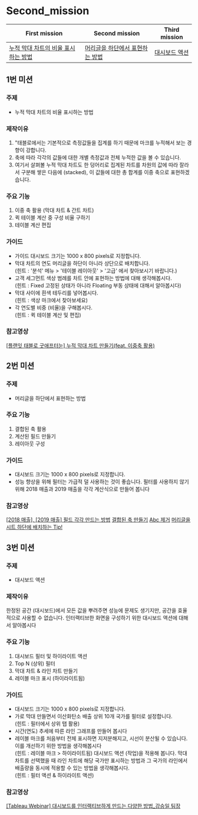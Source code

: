 # Second_mission

First mission | Second mission | Third mission
------------ | ------------- | -------------
[누적 막대 차트의 비율 표시하는 방법](https://github.com/JONGSKY/Tableau_community/tree/master/Second_mission/first) | [머리글을 하단에서 표현하는 방법](https://github.com/JONGSKY/Tableau_community/tree/master/Second_mission/second) | [대시보드 액션](https://github.com/JONGSKY/Tableau_community/tree/master/Second_mission/third)


## 1번 미션 

### 주제

- 누적 막대 차트의 비율 표시하는 방법

### 제작이유

  1. "태블로에서는 기본적으로 측정값들을 집계를 하기 때문에 마크를 누적해서 보는 경향이 강합니다.
  2. 축에 따라 각각의 값들에 대한 개별 측정값과 전체 누적한 값을 볼 수 있습니다.
  3. 여기서 살펴볼 누적 막대 차트도 한 덩어리로 집계된 차트를 차원의 값에 따라 잘라서 구분해 쌓은 다음에 (stacked), 이 값들에 대한 총 합계를 이중 축으로 표현하겠습니다.
  
### 주요 기능

  1. 이중 축 활용 (막대 차트 & 간트 차트)
  2. 퀵 테이블 계산 중 구성 비율 구하기
  3. 테이블 계산 편집
  
### 가이드

- 가이드	대시보드 크기는 1000 x 800 pixels로 지정합니다.
- 막대 차트의 연도 머리글을 하단이 아니라 상단으로 배치합니다.<br>
(힌트 : '분석' 메뉴 > '테이블 레이아웃' > '고급' 에서 찾아보시기 바랍니다.)
- 고객 세그먼트 색상 범례를 차트 안에 표현하는 방법에 대해 생각해봅시다.<br>
(힌트 : Fixed 고정된 상태가 아니라 Floating 부동 상태에 대해서 알아봅시다)
- 막대 사이에 흰색 테두리를 넣어봅시다.<br>
(힌트 : 색상 마크에서 찾아보세요)
- 각 연도별 비중 (비율)을 구해봅시다. <br>
(힌트 : 퀵 테이블 계산 및 편집)

### 참고영상

[[플랜잇 태블로 굿애프터눈] 누적 막대 차트 만들기(feat. 이중축 활용)](https://youtu.be/kGmZ2mWP7r8)


## 2번 미션 

### 주제

- 머리글을 하단에서 표현하는 방법

### 주요 기능

  1. 결합된 축 활용
  2. 계산된 필드 만들기
  3. 레이아웃 구성
  
### 가이드

- 대시보드 크기는 1000 x 800 pixels로 지정합니다.
- 성능 향상을 위해 필터는 가급적 덜 사용하는 것이 좋습니다. 필터를 사용하지 않기 위해 2018 매출과 2019 매출을 각각 계산식으로 만들어 봅니다

### 참고영상

[[2018 매출], [2019 매출] 필드 각각 만드는 방법](https://youtu.be/BrbnShMgdbQ)
[결합된 축 만들기](https://youtu.be/CNXG9bIucH0)
[Abc 제거](https://youtu.be/_igrcv_1vaI)
[머리글을 시트 하단에 배치하는 Tip!](https://youtu.be/1GozDHpGmAk)

## 3번 미션 

### 주제

- 대시보드 액션

### 제작이유

 한정된 공간 (대시보드)에서 모든 값을 뿌려주면 성능에 문제도 생기지만, 공간을 효율적으로 사용할 수 없습니다. 인터랙티브한 화면을 구성하기 위한 대시보드 액션에 대해서 알아봅시다

### 주요 기능
  1. 대시보드 필터 및 하이라이트 액션 
  2. Top N (상위) 필터 
  3. 막대 차트 & 라인 차트 만들기
  4. 레이블 마크 표시 (하이라이트됨)
  
### 가이드

- 대시보드 크기는 1000 x 800 pixels로 지정합니다.
- 가로 막대 만들면서 이산화탄소 배출 상위 10개 국가를 필터로 설정합니다. <br>
(힌트 : 필터에서 상위 탭 활용)
- 시간(연도) 추세에 따른 라인 그래프를 만들어 봅시다
- 레이블 마크를 처음부터 전체 표시하면 지저분해지고, 시선이 분산될 수 있습니다. 이를 개선하기 위한 방법을 생각해봅시다 <br>
(힌트 : 레이블 마크 > 하이라이트됨)
 대시보드 액션 (작업)을 적용해 봅니다. 막대차트를 선택했을 때 라인 차트에 해당 국가만 표시하는 방법과 그 국가의 라인에서 배출량을 동시에 적용할 수 있는 방법을 생각해봅시다.<br>
 (힌트 : 필터 액션 & 하이라이트 액션)

### 참고영상

[[Tableau Webinar] 대시보드를 인터랙티브하게 만드는 다양한 방법_강승일 팀장](https://youtu.be/qAwFNPvYYec)
